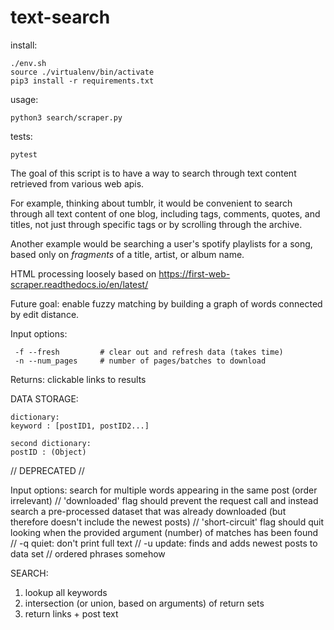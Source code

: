 # text-search


install:

    ./env.sh
    source ./virtualenv/bin/activate
    pip3 install -r requirements.txt

usage:

    python3 search/scraper.py

tests:

    pytest

The goal of this script is to have a way to search through text content retrieved from various web apis.


For example, thinking about tumblr, it would be convenient to search through all text content of one blog,
including tags, comments, quotes, and titles, not just through specific tags or by scrolling through the archive.


Another example would be searching a user's spotify playlists for a song, based only on <em>fragments</em> of a title, artist, or album name.

HTML processing loosely based on https://first-web-scraper.readthedocs.io/en/latest/

Future goal: enable fuzzy matching by building a graph of words connected by edit distance.

Input options:

     -f --fresh         # clear out and refresh data (takes time)
     -n --num_pages     # number of pages/batches to download



Returns:
clickable links to results

DATA STORAGE:

    dictionary:
    keyword : [postID1, postID2...]

    second dictionary:
    postID : (Object)


// DEPRECATED //

Input options:
search for multiple words appearing in the same post (order irrelevant)
// 'downloaded' flag should prevent the request call and instead search a 
	pre-processed dataset that was already downloaded (but therefore doesn't include the newest posts)
// 'short-circuit' flag should quit looking when the provided argument (number) of matches has been found
// -q quiet: don't print full text
// -u update: finds and adds newest posts to data set
// ordered phrases somehow


SEARCH:

1. lookup all keywords
2. intersection (or union, based on arguments) of return sets
3. return links + post text
